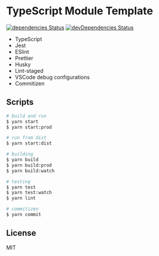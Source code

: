 # TypeScript Module Template

[![dependencies Status](https://david-dm.org/shotor/typescript-module-template/status.svg)](https://david-dm.org/shotor/typescript-module-template) [![devDependencies Status](https://david-dm.org/shotor/typescript-module-template/dev-status.svg)](https://david-dm.org/shotor/typescript-module-template?type=dev)

- TypeScript
- Jest
- ESlint
- Prettier
- Husky
- Lint-staged
- VSCode debug configurations
- Commitizen

## Scripts

```sh
# build and run
$ yarn start
$ yarn start:prod

# run from dist
$ yarn start:dist

# building
$ yarn build
$ yarn build:prod
$ yarn build:watch

# testing
$ yarn test
$ yarn test:watch
$ yarn lint

# commitizen
$ yarn commit
```

## License

MIT
